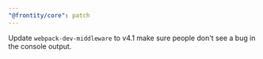```yaml
---
"@frontity/core": patch
---
```


Update `webpack-dev-middleware` to v4.1 make sure people don't see a bug in the console output.
